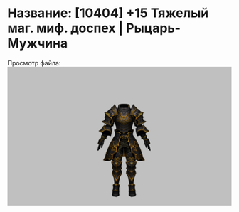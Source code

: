 # Название: [10404] +15 Тяжелый маг. миф. доспех | Рыцарь-Мужчина

Просмотр файла:
![p000023.png](p000023.png)